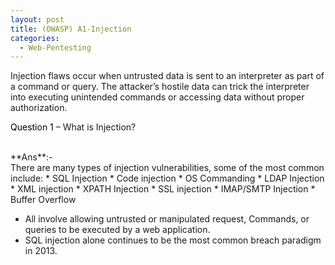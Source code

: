 ```yaml
---
layout: post
title: (OWASP) A1-Injection
categories:
  - Web-Pentesting
---
```


<p>Injection flaws occur when untrusted data is sent to an interpreter as part of a command or query.
The attacker’s hostile data can trick the interpreter into executing unintended commands or accessing data without proper authorization.</p>

<p Class="message">
  <font color="Black">Question 1</font> – What is Injection?
</p>
<br>**Ans**:- 
<br>There are many types of injection vulnerabilities, some of the most common include:
  * SQL Injection
  * Code injection
  * OS Commanding
  * LDAP Injection
  * XML injection
  * XPATH Injection
  * SSL injection
  * IMAP/SMTP Injection
  * Buffer Overflow
  
* All involve allowing untrusted or manipulated request, Commands, or queries to be executed by a web application.
* SQL injection alone continues to be the most common breach paradigm in 2013.
